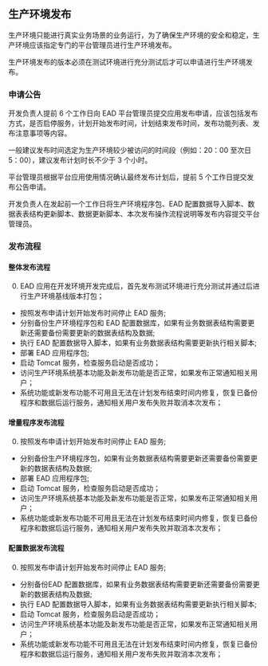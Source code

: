## 生产环境发布

生产环境只能进行真实业务场景的业务运行，为了确保生产环境的安全和稳定，生产环境应该指定专门的平台管理员进行生产环境发布。

生产环境发布的版本必须在测试环境进行充分测试后才可以申请进行生产环境发布。

### 申请公告

开发负责人提前 6 个工作日向 EAD 平台管理员提交应用发布申请，应该包括发布方式，是否启停服务，计划开始发布时间，计划结束发布时间，发布功能列表、发布注意事项等内容。

一般建议发布时间选定为生产环境较少被访问的时间段（例如：20：00 至次日 5：00），建议发布计划时长不少于 3 个小时。 

平台管理员根据平台应用使用情况确认最终发布计划后，提前 5 个工作日提交发布公告申请。

开发负责人在发起前一个工作日将生产环境程序包、EAD 配置数据导入脚本、数据表表结构更新脚本、数据更新脚本、本次发布操作流程说明等发布内容提交平台管理员。

### 发布流程

#### 整体发布流程

0. EAD 应用在开发环境开发完成后，首先发布测试环境进行充分测试并通过后进行生产环境基线版本打包；
- 按照发布申请计划开始发布时间停止 EAD 服务;
- 分别备份生产环境程序包和 EAD 配置数据库，如果有业务数据表结构需要更新还需要备份需要更新的数据表结构及数据;
- 执行 EAD 配置数据导入脚本，如果有业务数据表结构需要更新执行相关脚本;
- 部署 EAD 应用程序包;
- 启动 Tomcat 服务，检查服务启动是否成功；
- 访问生产环境系统基本功能及新发布功能是否正常，如果发布正常通知相关用户；
- 系统功能或新发布功能不可用且无法在计划发布结束时间内修复，恢复已备份程序和数据后运行服务，通知相关用户发布失败并取消本次发布；

#### 增量程序发布流程

0. 按照发布申请计划开始发布时间停止 EAD 服务;
- 分别备份生产环境程序包，如果有业务数据表结构需要更新还需要备份需要更新的数据表结构及数据;
- 部署 EAD 应用程序包;
- 启动 Tomcat 服务，检查服务启动是否成功；
- 访问生产环境系统基本功能及新发布功能是否正常，如果发布正常通知相关用户；
- 系统功能或新发布功能不可用且无法在计划发布结束时间内修复，恢复已备份程序和数据后运行服务，通知相关用户发布失败并取消本次发布；


#### 配置数据发布流程

0. 按照发布申请计划开始发布时间停止 EAD 服务;
- 分别备份EAD 配置数据库，如果有业务数据表结构需要更新还需要备份需要更新的数据表结构及数据;
- 执行 EAD 配置数据导入脚本，如果有业务数据表结构需要更新执行相关脚本;
- 启动 Tomcat 服务，检查服务启动是否成功；
- 访问生产环境系统基本功能及新发布功能是否正常，如果发布正常通知相关用户；
- 系统功能或新发布功能不可用且无法在计划发布结束时间内修复，恢复已备份程序和数据后运行服务，通知相关用户发布失败并取消本次发布；
